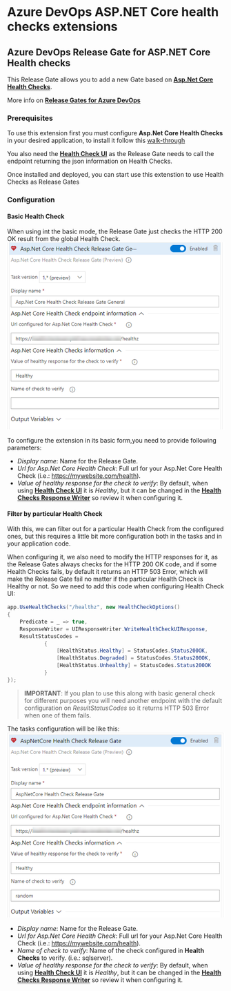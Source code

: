 # Azure DevOps ASP.NET Core health checks extensions

## Azure DevOps Release Gate for ASP.NET Core Health checks

This Release Gate allows you to add a new Gate based on [**Asp.Net Core Health Checks**](https://docs.microsoft.com/en-us/aspnet/core/host-and-deploy/health-checks?view=aspnetcore-2.2).

More info on [**Release Gates for Azure DevOps**](https://docs.microsoft.com/en-us/azure/devops/pipelines/release/approvals/gates?view=azure-devops)

### Prerequisites
To use this extension first you must configure **Asp.Net Core Health Checks** in your desired application, to install it follow this [walk-through](https://docs.microsoft.com/en-us/aspnet/core/host-and-deploy/health-checks?view=aspnetcore-2.2)

You also need the [**Health Check UI**](https://github.com/Xabaril/AspNetCore.Diagnostics.HealthChecks) as the Release Gate needs to call the endpoint returning the json information on Health Checks.

Once installed and deployed, you can start use this extenstion to use Health Checks as Release Gates

### Configuration

#### Basic Health Check 

When using int the basic mode, the Release Gate just checks the HTTP 200 OK result from the global Health Check. 
 ![Gate basic snapshot](images/AspNetCoreHealthCheckBasic.png)

 To configure the extension in its basic form,you need to provide following parameters:
 - *Display name*: Name for the Release Gate.
 - *Url for Asp.Net Core Health Check*: Full url for your Asp.Net Core Health Check (i.e.: https://mywebsite.com/health).
 - *Value of healthy response for the check to verify*: By default, when using [**Health Check UI**](https://github.com/Xabaril/AspNetCore.Diagnostics.HealthChecks) it is *Healthy*, but it can be changed in the [**Health Checks Response Writer**](https://docs.microsoft.com/en-us/aspnet/core/host-and-deploy/health-checks?view=aspnetcore-2.2#customize-output) so review it when configuring it.

#### Filter by particular Health Check
With this, we can filter out for a particular Health Check from the configured ones, but this requires a little bit more configuration both in the tasks and in your application code.

When configuring it, we also need to modify the HTTP responses for it, as the Release Gates always checks for the HTTP 200 OK code, and if some Health Checks fails, by default it returns an HTTP 503 Error, which will make the Release Gate fail no matter if the particular Health Check is Healthy or not. So we need to add this code when configuring Health Check UI:
``` C#
app.UseHealthChecks("/healthz", new HealthCheckOptions()
{
    Predicate = _ => true,
    ResponseWriter = UIResponseWriter.WriteHealthCheckUIResponse,
    ResultStatusCodes =
            {
                [HealthStatus.Healthy] = StatusCodes.Status200OK,
                [HealthStatus.Degraded] = StatusCodes.Status200OK,
                [HealthStatus.Unhealthy] = StatusCodes.Status200OK
            }
});
```

 > **IMPORTANT**: If you plan to use this along with basic general check for different purposes you will need another endpoint with the default configuration on *ResultStatusCodes* so it returns HTTP 503 Error when one of them fails.

The tasks configuration will be like this:
 ![Gate basic snapshot](images/AspNetCoreHealthCheckParticularCheck.png)
 - *Display name*: Name for the Release Gate.
 - *Url for Asp.Net Core Health Check*: Full url for your Asp.Net Core Health Check (i.e.: https://mywebsite.com/health).
 - *Name of check to verify*: Name of the check configured in **Health Checks** to verify. (i.e.: sqlserver).
 - *Value of healthy response for the check to verify*: By default, when using [**Health Check UI**](https://github.com/Xabaril/AspNetCore.Diagnostics.HealthChecks) it is *Healthy*, but it can be changed in the [**Health Checks Response Writer**](https://docs.microsoft.com/en-us/aspnet/core/host-and-deploy/health-checks?view=aspnetcore-2.2#customize-output) so review it when configuring it.

